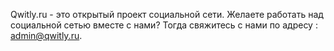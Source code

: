 Qwitly.ru - это открытый проект социальной сети.
Желаете работать над социальной сетью вместе с нами? Тогда свяжитесь с нами по адресу : admin@qwitly.ru.